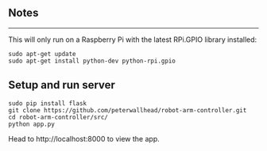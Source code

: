 ## Notes
-----

This will only run on a Raspberry Pi with the latest RPi.GPIO library installed:
```
sudo apt-get update
sudo apt-get install python-dev python-rpi.gpio
```

## Setup and run server
```
sudo pip install flask
git clone https://github.com/peterwallhead/robot-arm-controller.git
cd robot-arm-controller/src/
python app.py
```

Head to http://localhost:8000 to view the app.
